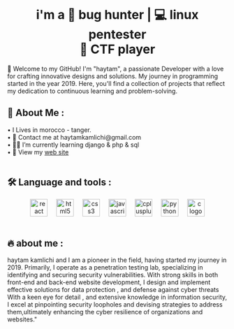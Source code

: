 


<h1 align="center">i'm a  🚀 bug hunter  |  💻  linux pentester </br> 🏁 CTF player </h1>

👋 Welcome to my GitHub! I'm "haytam", a passionate Developer with a love for crafting innovative designs and solutions. My journey in programming started in the year 2019. Here, you'll find a collection of projects that reflect my dedication to continuous learning and problem-solving.
   <br>

<h2> 💫 About Me : </h2>
  • I Lives in morocco - tanger.<br>
  • 📧 Contact me at haytamkamlichi@gmail.com<br>
  • 👨‍💻 I’m currently learning django & php & sql <br>
  • 🧿 View my <a href="https://im-HYM.github.io" target="_blank">web site</a><br>
<br>

<h2 align="left">🛠 Language and tools :</h2>

<div align="center">
  <img src="https://skillicons.dev/icons?i=python" height="40" alt="react logo"  />
  <img width="12" />
  <img src="https://skillicons.dev/icons?i=html" height="40" alt="html5 logo"  />
  <img width="12" />
  <img src="https://skillicons.dev/icons?i=css" height="40" alt="css3 logo"  />
  <img width="12" />
  <img src="https://skillicons.dev/icons?i=js" height="40" alt="javascript logo"  />
  <img width="12" />
  <img src="https://skillicons.dev/icons?i=powershell" height="40" alt="cplusplus logo"  />
  <img width="12" />
  <img src="https://skillicons.dev/icons?i=bash" height="40" alt="python logo"  />
  <img width="12" />
  <img src="https://skillicons.dev/icons?i=c" height="40" alt="c logo"  />

</div>
<br>

<h2 align="left">🔥 about me :</h2>
        haytam kamlichi
        and I am a pioneer in the field,
        having started my journey in 2019. Primarily,
        I operate as a penetration testing lab,
        specializing in identifying and securing security vulnerabilities.
        With strong skills in both front-end and back-end website development,
        I design and implement effective solutions for data protection ,
        and defense against cyber threats With a keen eye for detail ,
        and extensive knowledge in information security,
        I excel at pinpointing security loopholes and devising strategies
        to address them,ultimately enhancing the cyber resilience
        of organizations and websites."
